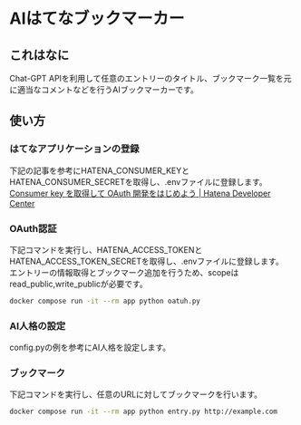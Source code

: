 # AIはてなブックマーカー

## これはなに

Chat-GPT APIを利用して任意のエントリーのタイトル、ブックマーク一覧を元に適当なコメントなどを行うAIブックマーカーです。

## 使い方

### はてなアプリケーションの登録

下記の記事を参考にHATENA_CONSUMER_KEYとHATENA_CONSUMER_SECRETを取得し、.envファイルに登録します。
[Consumer key を取得して OAuth 開発をはじめよう | Hatena Developer Center](https://developer.hatena.ne.jp/ja/documents/auth/apis/oauth/consumer)

### OAuth認証

下記コマンドを実行し、HATENA_ACCESS_TOKENとHATENA_ACCESS_TOKEN_SECRETを取得し、.envファイルに登録します。  
エントリーの情報取得とブックマーク追加を行うため、scopeはread_public,write_publicが必要です。

```sh
docker compose run -it --rm app python oatuh.py
```

### AI人格の設定

config.pyの例を参考にAI人格を設定します。

### ブックマーク

下記コマンドを実行し、任意のURLに対してブックマークを行います。

```sh
docker compose run -it --rm app python entry.py http://example.com
```
